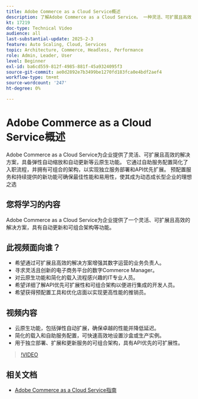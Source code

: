 ```yaml
---
title: Adobe Commerce as a Cloud Service概述
description: 了解Adobe Commerce as a Cloud Service。 一种灵活、可扩展且高效的解决方案，用于具有可组合架构的动态数字操作。
kt: 17219
doc-type: Technical Video
audience: all
last-substantial-update: 2025-2-3
feature: Auto Scaling, Cloud, Services
topic: Architecture, Commerce, Headless, Performance
role: Admin, Leader, User
level: Beginner
exl-id: ba6cd559-812f-4985-881f-45a9324095f3
source-git-commit: ae0d2892e7b3499be1270fd183fca0e4bdf2aef4
workflow-type: tm+mt
source-wordcount: '247'
ht-degree: 0%

---
```


# Adobe Commerce as a Cloud Service概述

Adobe Commerce as a Cloud Service为企业提供了灵活、可扩展且高效的解决方案，具备弹性自动缩放和自动更新等云原生功能。 它通过自助服务配置简化了入职流程，并拥有可组合的架构，以实现独立服务部署和API优先扩展。 预配置服务和持续提供的新功能可确保最佳性能和易用性，使其成为动态成长型企业的理想之选

## 您将学习的内容

Adobe Commerce as a Cloud Service为企业提供了一个灵活、可扩展且高效的解决方案，具有自动更新和可组合架构等功能。

## 此视频面向谁？

* 希望通过可扩展且高效的解决方案增强其数字运营的业务负责人。
* 寻求灵活且创新的电子商务平台的数字Commerce Manager。
* 对云原生功能和简化的载入流程感兴趣的IT专业人员。
* 希望详细了解API优先可扩展性和可组合架构以便进行集成的开发人员。
* 希望获得预配置工具和优化店面以实现更高性能的推销员。

## 视频内容

* 云原生功能，包括弹性自动扩展，确保卓越的性能并降低延迟。
* 简化的载入和自助服务配置，可快速高效地设置沙盒或生产实例。
* 用于独立部署、扩展和更新服务的可组合架构，具有API优先的可扩展性。

>[!VIDEO](https://video.tv.adobe.com/v/3443311?learn=on)

## 相关文档

* [Adobe Commerce as a Cloud Service指南](https://experienceleague.adobe.com/en/docs/commerce/cloud-service/overview)
